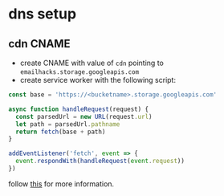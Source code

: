 # dns setup

## cdn CNAME

- create CNAME with value of `cdn` pointing to `emailhacks.storage.googleapis.com`
- create service worker with the following script:

```javascript
const base = 'https://<bucketname>.storage.googleapis.com'

async function handleRequest(request) {
  const parsedUrl = new URL(request.url)
  let path = parsedUrl.pathname
  return fetch(base + path)
}

addEventListener('fetch', event => {
  event.respondWith(handleRequest(event.request))
})

```

follow [this](https://support.cloudflare.com/hc/en-us/articles/360013791312-Fetching-object-storage-assets-through-the-Cloudflare-CDN-using-a-Cloudflare-Worker) for more information.
